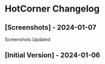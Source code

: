 # HotCorner Changelog

## [Screenshots] - 2024-01-07

Screenshots Updated

## [Initial Version] - 2024-01-06
